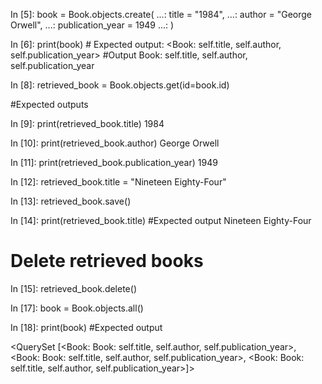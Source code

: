 In [5]: book = Book.objects.create(
   ...: title = "1984",
   ...: author = "George Orwell",
   ...: publication_year = 1949
   ...: )

In [6]: print(book) # Expected output: <Book: self.title, self.author, self.publication_year>
#Output
Book: self.title, self.author, self.publication_year

In [8]: retrieved_book = Book.objects.get(id=book.id)

#Expected outputs

In [9]: print(retrieved_book.title)
1984

In [10]: print(retrieved_book.author)
George Orwell

In [11]: print(retrieved_book.publication_year)
1949

In [12]: retrieved_book.title = "Nineteen Eighty-Four"

In [13]: retrieved_book.save()

In [14]: print(retrieved_book.title)
#Expected output
Nineteen Eighty-Four

# Delete retrieved books

In [15]: retrieved_book.delete()

In [17]: book = Book.objects.all()

In [18]: print(book)
#Expected output

<QuerySet [<Book: Book: self.title, self.author, self.publication_year>, <Book: Book: self.title, self.author, self.publication_year>, <Book: Book: self.title, self.author, self.publication_year>]>
